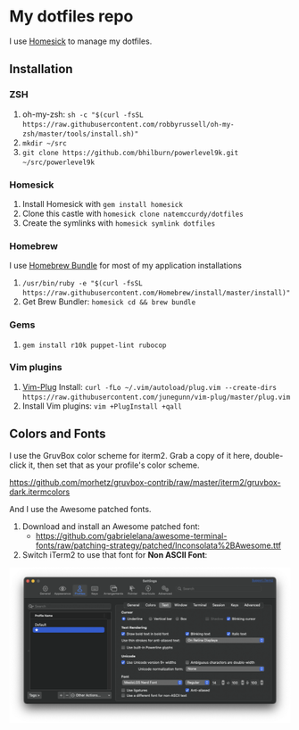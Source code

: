 # My dotfiles repo

I use [Homesick](https://github.com/technicalpickles/homesick) to manage my dotfiles.

## Installation

### ZSH

1. oh-my-zsh: `sh -c "$(curl -fsSL https://raw.githubusercontent.com/robbyrussell/oh-my-zsh/master/tools/install.sh)"`
1. `mkdir ~/src`
1. `git clone https://github.com/bhilburn/powerlevel9k.git ~/src/powerlevel9k`

### Homesick

1. Install Homesick with `gem install homesick`
1. Clone this castle with `homesick clone natemccurdy/dotfiles`
1. Create the symlinks with `homesick symlink dotfiles`

### Homebrew

I use [Homebrew Bundle](https://github.com/Homebrew/homebrew-bundle) for most of my application installations

1. `/usr/bin/ruby -e "$(curl -fsSL https://raw.githubusercontent.com/Homebrew/install/master/install)"`
1. Get Brew Bundler: `homesick cd && brew bundle`

### Gems

1. `gem install r10k puppet-lint rubocop`

### Vim plugins

1. [Vim-Plug](https://github.com/junegunn/vim-plug) Install: `curl -fLo ~/.vim/autoload/plug.vim --create-dirs https://raw.githubusercontent.com/junegunn/vim-plug/master/plug.vim`
1. Install Vim plugins: `vim +PlugInstall +qall`

## Colors and Fonts

I use the GruvBox color scheme for iterm2. Grab a copy of it here, double-click it, then set that as your profile's color scheme.

<https://github.com/morhetz/gruvbox-contrib/raw/master/iterm2/gruvbox-dark.itermcolors>

And I use the Awesome patched fonts.

1. Download and install an Awesome patched font:
    * <https://github.com/gabrielelana/awesome-terminal-fonts/raw/patching-strategy/patched/Inconsolata%2BAwesome.ttf>
1. Switch iTerm2 to use that font for **Non ASCII Font**:

![](screenshots/iterm_text_options.png)

